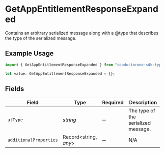 # GetAppEntitlementResponseExpanded

Contains an arbitrary serialized message along with a @type that describes the type of the serialized message.

## Example Usage

```typescript
import { GetAppEntitlementResponseExpanded } from "conductorone-sdk-typescript/sdk/models/shared";

let value: GetAppEntitlementResponseExpanded = {};
```

## Fields

| Field                               | Type                                | Required                            | Description                         |
| ----------------------------------- | ----------------------------------- | ----------------------------------- | ----------------------------------- |
| `atType`                            | *string*                            | :heavy_minus_sign:                  | The type of the serialized message. |
| `additionalProperties`              | Record<string, *any*>               | :heavy_minus_sign:                  | N/A                                 |